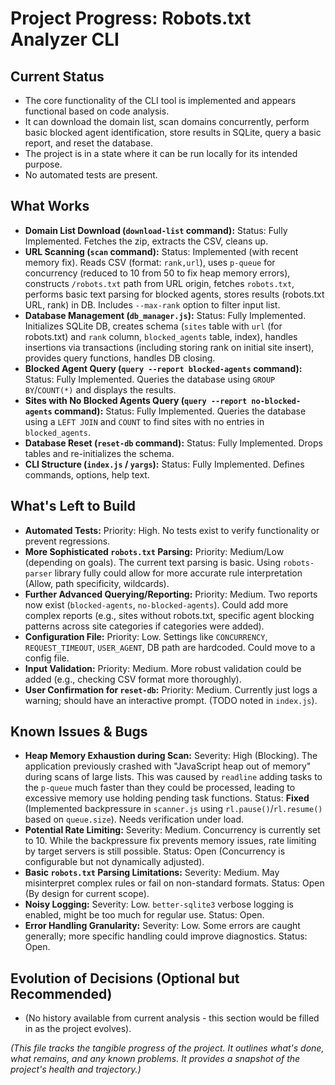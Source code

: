 # Project Progress: Robots.txt Analyzer CLI

## Current Status

- The core functionality of the CLI tool is implemented and appears functional based on code analysis.
- It can download the domain list, scan domains concurrently, perform basic blocked agent identification, store results in SQLite, query a basic report, and reset the database.
- The project is in a state where it can be run locally for its intended purpose.
- No automated tests are present.

## What Works

- **Domain List Download (`download-list` command):** Status: Fully Implemented. Fetches the zip, extracts the CSV, cleans up.
- **URL Scanning (`scan` command):** Status: Implemented (with recent memory fix). Reads CSV (format: `rank,url`), uses `p-queue` for concurrency (reduced to 10 from 50 to fix heap memory errors), constructs `/robots.txt` path from URL origin, fetches `robots.txt`, performs basic text parsing for blocked agents, stores results (robots.txt URL, rank) in DB. Includes `--max-rank` option to filter input list.
- **Database Management (`db_manager.js`):** Status: Fully Implemented. Initializes SQLite DB, creates schema (`sites` table with `url` (for robots.txt) and `rank` column, `blocked_agents` table, index), handles insertions via transactions (including storing rank on initial site insert), provides query functions, handles DB closing.
- **Blocked Agent Query (`query --report blocked-agents` command):** Status: Fully Implemented. Queries the database using `GROUP BY`/`COUNT(*)` and displays the results.
- **Sites with No Blocked Agents Query (`query --report no-blocked-agents` command):** Status: Fully Implemented. Queries the database using a `LEFT JOIN` and `COUNT` to find sites with no entries in `blocked_agents`.
- **Database Reset (`reset-db` command):** Status: Fully Implemented. Drops tables and re-initializes the schema.
- **CLI Structure (`index.js` / `yargs`):** Status: Fully Implemented. Defines commands, options, help text.

## What's Left to Build

- **Automated Tests:** Priority: High. No tests exist to verify functionality or prevent regressions.
- **More Sophisticated `robots.txt` Parsing:** Priority: Medium/Low (depending on goals). The current text parsing is basic. Using `robots-parser` library fully could allow for more accurate rule interpretation (Allow, path specificity, wildcards).
- **Further Advanced Querying/Reporting:** Priority: Medium. Two reports now exist (`blocked-agents`, `no-blocked-agents`). Could add more complex reports (e.g., sites without robots.txt, specific agent blocking patterns across site categories if categories were added).
- **Configuration File:** Priority: Low. Settings like `CONCURRENCY`, `REQUEST_TIMEOUT`, `USER_AGENT`, DB path are hardcoded. Could move to a config file.
- **Input Validation:** Priority: Medium. More robust validation could be added (e.g., checking CSV format more thoroughly).
- **User Confirmation for `reset-db`:** Priority: Medium. Currently just logs a warning; should have an interactive prompt. (TODO noted in `index.js`).

## Known Issues & Bugs

- **Heap Memory Exhaustion during Scan:** Severity: High (Blocking). The application previously crashed with "JavaScript heap out of memory" during scans of large lists. This was caused by `readline` adding tasks to the `p-queue` much faster than they could be processed, leading to excessive memory use holding pending task functions. Status: **Fixed** (Implemented backpressure in `scanner.js` using `rl.pause()`/`rl.resume()` based on `queue.size`). Needs verification under load.
- **Potential Rate Limiting:** Severity: Medium. Concurrency is currently set to 10. While the backpressure fix prevents memory issues, rate limiting by target servers is still possible. Status: Open (Concurrency is configurable but not dynamically adjusted).
- **Basic `robots.txt` Parsing Limitations:** Severity: Medium. May misinterpret complex rules or fail on non-standard formats. Status: Open (By design for current scope).
- **Noisy Logging:** Severity: Low. `better-sqlite3` verbose logging is enabled, might be too much for regular use. Status: Open.
- **Error Handling Granularity:** Severity: Low. Some errors are caught generally; more specific handling could improve diagnostics. Status: Open.

## Evolution of Decisions (Optional but Recommended)

- (No history available from current analysis - this section would be filled in as the project evolves).

_(This file tracks the tangible progress of the project. It outlines what's done, what remains, and any known problems. It provides a snapshot of the project's health and trajectory.)_
